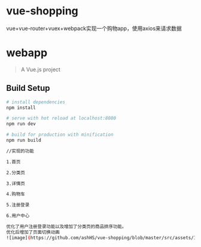 # vue-shopping
vue+vue-router+vuex+webpack实现一个购物app，使用axios来请求数据
# webapp

> A Vue.js project

## Build Setup

``` bash
# install dependencies
npm install

# serve with hot reload at localhost:8080
npm run dev

# build for production with minification
npm run build

//实现的功能

1.首页

2.分类页

3.详情页

4.购物车

5.注册登录

6.用户中心

优化了用户注册登录功能以及增加了分类页的商品排序功能。
优化后增加了页面切换动画
![image](https://github.com/ashHS/vue-shopping/blob/master/src/assets/1558428961344.gif)
